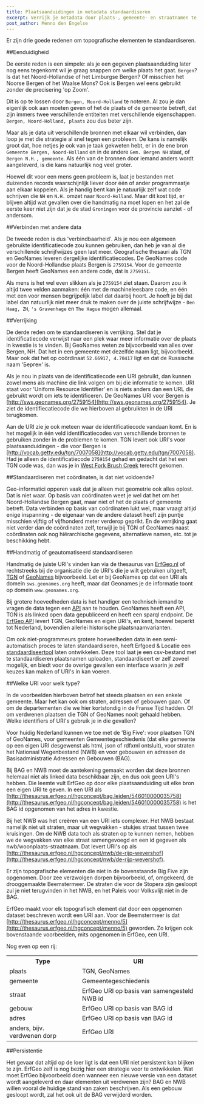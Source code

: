 ```yaml
---
title: Plaatsaanduidingen in metadata standaardiseren
excerpt: Verrijk je metadata door plaats-, gemeente- en straatnamen te standaardiseren
post_author: Menno den Engelse
---
```


Er zijn drie goede redenen om topografische elementen te standaardiseren.

##Eenduidigheid

De eerste reden is een simpele: als je een gegeven plaatsaanduiding later nog eens tegenkomt wil je graag snappen om welke plaats het gaat. `Bergen`? Is dat het Noord-Hollandse of het Limburgse Bergen? Of misschien het Noorse Bergen of het Waalse Mons? Ook is Bergen wel eens gebruikt zonder de precisering 'op Zoom'.

Dit is op te lossen door `Bergen, Noord-Holland` te noteren. Al zou je dan eigenlijk ook aan moeten geven of het de plaats of de gemeente betreft, dat zijn immers twee verschillende entiteiten met verschillende eigenschappen. `Bergen, Noord-Holland, plaats` zou dus beter zijn.

Maar als je data uit verschillende bronnen met elkaar wil verbinden, dan loop je met die strategie al snel tegen een probleem. De kans is namelijk groot dat, hoe netjes je ook van je taak gekweten hebt, er in de ene bron `Gemeente Bergen, Noord-Holland` en in de andere `Gem. Bergen NH` staat, of `Bergen N.H., gemeente`. Als één van de bronnen door iemand anders wordt aangeleverd, is die kans natuurlijk nog veel groter.

Hoewel dit voor een mens geen probleem is, laat je bestanden met duizenden records waarschijnlijk liever door één of ander programmaatje aan elkaar koppelen. Als je handig bent kan je natuurlijk zelf wat code schrijven 
die `NH` en `N.H.` omzet naar `Noord-Holland`. Maar dit kost tijd, er blijven altijd wat gevallen over die handmatig na moet lopen en het zal de eerste keer niet zijn dat je de stad `Groningen` voor de provincie aanziet - of andersom.

##Verbinden met andere data

De tweede reden is dus 'verbindbaarheid'. Als je nou een algemeen gebruikte identificatiecode zou kunnen gebruiken, dan heb je van al die verschillende schrijfwijzes geen last meer. Geografische thesauri als TGN en GeoNames leveren dergelijke identificatiecodes. De GeoNames code voor de Noord-Hollandse plaats Bergen is `2759154`. Voor de gemeente Bergen heeft GeoNames een andere code, dat is `2759151`.

Als mens is het wel even slikken als je `2759154` ziet staan. Daarom zou ik altijd twee velden aanmaken: één met de machineleesbare code, en één met een voor mensen begrijpelijk label dat daarbij hoort. Je hoeft je bij dat label dan natuurlijk niet meer druk te maken over de juiste schrijfwijze - `Den Haag, ZH`, `'s Gravenhage` en `The Hague` mogen allemaal.

##Verrijking

De derde reden om te standaardiseren is verrijking. Stel dat je identificatiecode verwijst naar een plek waar meer informatie over de plaats in kwestie is te vinden. Bij GeoNames weten ze bijvoorbeeld van alles over Bergen, NH. Dat het in een gemeente met dezelfde naam ligt, bijvoorbeeld. Maar ook dat het op coördinaat `52.66917, 4.70417` ligt en dat de Russische naam 'Берген' is.

Als je nou in plaats van de identificatiecode een URI gebruikt, dan kunnen zowel mens als machine die link volgen om bij die informatie te komen. URI staat voor 'Uniform Resource Identifier' en is niets anders dan een URL die gebruikt wordt om iets te identificeren. De GeoNames URI voor Bergen is [http://sws.geonames.org/2759154](http://sws.geonames.org/2759154). Je ziet de identifiecatiecode die we hierboven al gebruikten in de URI terugkomen.

Aan de URI zie je ook meteen waar de identificatiecode vandaan komt. En is het mogelijk in één veld identificatiecodes van verschillende bronnen te gebruiken zonder in de problemen te komen. TGN levert ook URI's voor plaatsaanduidingen - die voor Bergen is [http://vocab.getty.edu/tgn/7007058](http://vocab.getty.edu/tgn/7007058). Had je alleen de identificatiecode `2759154` gehad en gedacht dat het een TGN code was, dan was je in [West Fork Brush Creek](http://vocab.getty.edu/tgn/2759154) terecht gekomen.


##Standaardiseren met coördinaten, is dat niet voldoende?

Geo-informatici opperen vaak dat je alleen met geometrie ook alles oplost. Dat is niet waar. Op basis van coördinaten weet je wel dat het om het Noord-Hollandse Bergen gaat, maar niet of het de plaats of gemeente betreft. Data verbinden op basis van coördinaten lukt wel, maar vraagt altijd enige inspanning - de eigenaar van de andere dataset heeft zijn puntje misschien vijftig of vijfhonderd meter verderop geprikt. En de verrijking gaat niet verder dan de coördinaten zelf, terwijl je bij TGN of GeoNames naast coördinaten ook nog hiërarchische gegevens, alternatieve namen, etc. tot je beschikking hebt.


##Handmatig of geautomatiseerd standaardiseren

Handmatig de juiste URI's vinden kan via de thesaurus van [ErfGeo.nl](http://erfgeo.nl) of rechtstreeks bij de organisatie die de URI's die je wilt gebruiken uitgeeft, [TGN](http://vocab.getty.edu/) of [GeoNames](http://www.geonames.org/) bijvoorbeeld. Let er bij GeoNames op dat een URI als domein `sws.geonames.org` heeft, maar dat Geonames je de informatie toont op domein `www.geonames.org`.


Bij grotere hoeveelheden data is het handiger een technisch iemand te vragen de data tegen een [API](https://en.wikipedia.org/wiki/Web_API) aan te houden. GeoNames heeft een API, TGN is als linked open data gepubliceerd en heeft een sparql endpoint. De [ErfGeo API](/tools/api.html) levert TGN, GeoNames en eigen URI's, en kent, hoewel beperkt tot Nederland, bovendien allerlei historische plaatsnaamvarianten.


Om ook niet-programmeurs grotere hoeveelheden data in een semi-automatisch proces te laten standaardiseren, heeft Erfgoed & Locatie een [standaardiseertool](/tools/standaardiseren.html) laten ontwikkelen. Deze tool laat je een csv-bestand met te standaardiseren plaatsnamen uploaden, standaardiseert er zelf zoveel mogelijk, en biedt voor de overige gevallen een interface waarin je zelf keuzes kan maken of URI's in kan voeren.


##Welke URI voor welk type?

In de voorbeelden hierboven betrof het steeds plaatsen en een enkele gemeente. Maar het kan ook om straten, adressen of gebouwen gaan. Of om de departementen die we hier kortstondig in de Franse Tijd hadden. Of om verdwenen plaatsen die TGN of GeoNames nooit gehaald hebben. Welke identifiers of URI's gebruik je in die gevallen?

Voor huidig Nederland kunnen we toe met de 'Big Five': voor plaatsen TGN of GeoNames, voor gemeenten Gemeentegeschiedenis (dat elke gemeente op een eigen URI desgewenst als html, json of rdfxml ontsluit), voor straten het Nationaal Wegenbestand (NWB) en voor gebouwen en adressen de Basisadministratie Adressen en Gebouwen (BAG).

Bij BAG en NWB moet de aantekening gemaakt worden dat deze bronnen helemaal niet als linked data beschikbaar zijn, en dus ook geen URI's hebben.  Die leemte vult ErfGeo op door elke plaatsaanduiding uit elke bron een eigen URI te geven. In een URI als [http://thesaurus.erfgeo.nl/hgconcept/bag.leiden/546010000035758](http://thesaurus.erfgeo.nl/hgconcept/bag.leiden/546010000035758) is het BAG id opgenomen van het adres in kwestie.

Bij het NWB was het creëren van een URI iets complexer. Het NWB bestaat namelijk niet uit straten, maar uit wegvakken - stukjes straat tussen twee kruisingen. Om de NWB data toch als straten op te kunnen nemen, hebben we de wegvakken van elke straat samengevoegd en een id gegeven als nwb/woonplaats-straatnaam. Dat levert URI's op als [http://thesaurus.erfgeo.nl/hgconcept/nwb/de-rijp-wevershof](http://thesaurus.erfgeo.nl/hgconcept/nwb/de-rijp-wevershof).

Er zijn topografische elementen die niet in de bovenstaande Big Five zijn opgenomen. Door zee verzwolgen dorpen bijvoorbeeld, of, omgekeerd, de drooggemaakte Beemstermeer. De straten die voor de Stopera zijn gesloopt zul je niet terugvinden in het NWB, en het Paleis voor Volksvlijt niet in de BAG.

ErfGeo maakt voor elk topografisch element dat door een opgenomen dataset beschreven wordt een URI aan. Voor de Beemstermeer is dat [http://thesaurus.erfgeo.nl/hgconcept/menno/5](http://thesaurus.erfgeo.nl/hgconcept/menno/5) geworden. Zo krijgen ook bovenstaande voorbeelden, mits opgenomen in ErfGeo, een URI.

Nog even op een rij:

<table>
<tr><th>Type</th><th>URI</th></tr>
<tr><td>plaats</td><td>TGN, GeoNames</td></tr>
<tr><td>gemeente</td><td>Gemeentegeschiedenis</td></tr>
<tr><td>straat</td><td>ErfGeo URI op basis van samengesteld NWB id</td></tr>
<tr><td>gebouw</td><td>ErfGeo URI op basis van BAG id</td></tr>
<tr><td>adres</td><td>ErfGeo URI op basis van BAG id</td></tr>
<tr><td>anders, bijv. verdwenen dorp</td><td>ErfGeo URI</td></tr>
</table>


##Persistentie 

Het gevaar dat altijd op de loer ligt is dat een URI niet persistent kan blijken te zijn. ErfGeo zelf is nog bezig hier een strategie voor te ontwikkelen. Wat moet ErfGeo bijvoorbeeld doen wanneer een nieuwe versie van een dataset wordt aangeleverd en daar elementen uit verdwenen zijn? BAG en NWB willen vooral de huidige stand van zaken beschrijven. Als een gebouw gesloopt wordt, zal het ook uit de BAG verwijderd worden.





